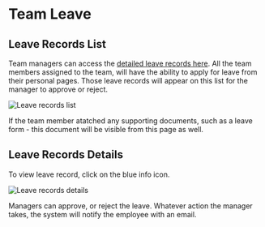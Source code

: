 # Team Leave

## Leave Records List

Team managers can access the [detailed leave records here](https://skhokho.io/management/team/leave-records/view). All the team members assigned to the team, will have the ability to apply for leave from their personal pages. Those leave records will appear on this list for the manager to approve or reject.

![Leave records list](/img/manager_leave.png)

If the team member atatched any supporting documents, such as a leave form - this document will be visible from this page as well.

## Leave Records Details
To  view leave record, click on the blue info icon.

![Leave records details](/img/manager_leave_detail.png)

Managers can approve, or reject the leave. Whatever action the manager takes, the system will notify the employee with an email. 

